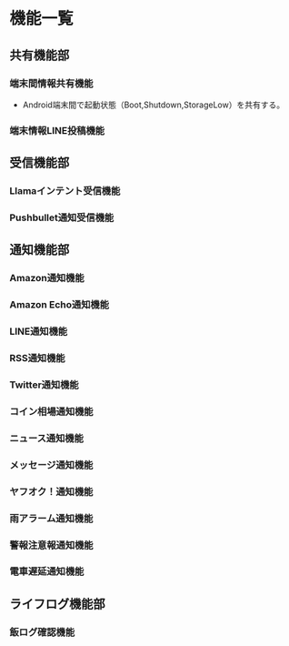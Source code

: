 # 機能一覧  
## 共有機能部
### 端末間情報共有機能
- Android端末間で起動状態（Boot,Shutdown,StorageLow）を共有する。
### 端末情報LINE投稿機能
## 受信機能部
### Llamaインテント受信機能
### Pushbullet通知受信機能
## 通知機能部
### Amazon通知機能
### Amazon Echo通知機能
### LINE通知機能
### RSS通知機能
### Twitter通知機能
### コイン相場通知機能
### ニュース通知機能
### メッセージ通知機能
### ヤフオク！通知機能
### 雨アラーム通知機能
### 警報注意報通知機能
### 電車遅延通知機能
## ライフログ機能部
### 飯ログ確認機能